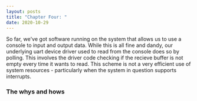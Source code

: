 ```yaml
---
layout: posts
title: "Chapter Four: "
date: 2020-10-29
---  
```


So far, we've got software running on the system that allows us to use a console to input and output data. While this is all fine and dandy, our underlying uart device driver used to read from the console does so by polling. This involves the driver code checking if the recieve buffer is not empty every time it wants to read. This scheme is not a very efficient use of system resources - particularly when the system in question supports interrupts.  

### The whys and hows  

